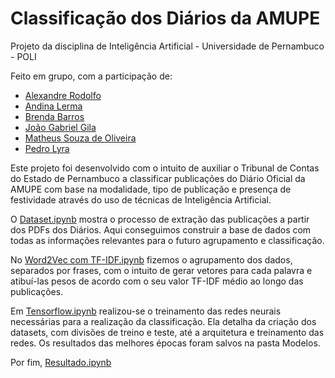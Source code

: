 # Classificação dos Diários da AMUPE
Projeto da disciplina de Inteligência Artificial - Universidade de Pernambuco - POLI

Feito em grupo, com a participação de:
 - [Alexandre Rodolfo](https://github.com/AlexandreRodolfo)
 - [Andina Lerma](https://github.com/ANDINALERMAUPE)
 - [Brenda Barros](https://github.com/neobrendismo)
 - [João Gabriel Gila](https://github.com/joaogabrieltg)
 - [Matheus Souza de Oliveira](https://github.com/patitow)  
 - [Pedro Lyra](https://github.com/PedrolyraC)

Este projeto foi desenvolvido com o intuito de auxiliar o Tribunal de Contas do Estado de Pernambuco a classificar publicações do Diário Oficial da AMUPE com base na modalidade, tipo de publicação e presença de festividade através do uso de técnicas de Inteligência Artificial.

O [Dataset.ipynb](https://github.com/AlexandreRodolfo/classificacao_dos_diarios_da_amupe/blob/main/Dataset.ipynb) mostra o processo de extração das publicações a partir dos PDFs dos Diários. Aqui conseguimos construir a base de dados com todas as informações relevantes para o futuro agrupamento e classificação.

No [Word2Vec com TF-IDF.ipynb](https://github.com/AlexandreRodolfo/classificacao_dos_diarios_da_amupe/blob/main/Word2Vec%20com%20TF-IDF.ipynb) fizemos o agrupamento dos dados, separados por frases, com o intuito de gerar vetores para cada palavra e atibuí-las pesos de acordo com o seu valor TF-IDF médio ao longo das publicações.

Em [Tensorflow.ipynb](https://github.com/AlexandreRodolfo/classificacao_dos_diarios_da_amupe/blob/main/Tensorflow.ipynb) realizou-se o treinamento das redes neurais necessárias para a realização da classificação. Ela detalha da criação dos datasets, com divisões de treino e teste, até a arquitetura e treinamento das redes. Os resultados das melhores épocas foram salvos na pasta Modelos.

Por fim, [Resultado.ipynb](https://github.com/AlexandreRodolfo/classificacao_dos_diarios_da_amupe/blob/main/Resultado.ipynb)
